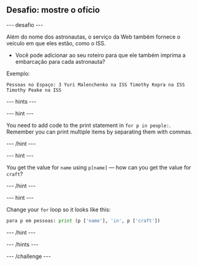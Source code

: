 ## Desafio: mostre o ofício

\--- desafio \---

Além do nome dos astronautas, o serviço da Web também fornece o veículo em que eles estão, como o ISS.

+ Você pode adicionar ao seu roteiro para que ele também imprima a embarcação para cada astronauta? 

Exemplo:

    Pessoas no Espaço: 3 Yuri Malenchenko na ISS Timothy Kopra na ISS Timothy Peake na ISS
    

\--- hints \---

\--- hint \---

You need to add code to the print statement in `for p in people:`. Remember you can print multiple items by separating them with commas.

\--- /hint \---

\--- hint \---

You get the value for `name` using `p[name]` — how can you get the value for `craft`?

\--- /hint \---

\--- hint \---

Change your `for` loop so it looks like this:

```python
para p em pessoas: print (p ['name'], 'in', p ['craft'])
```

\--- /hint \---

\--- /hints \---

\--- /challenge \---